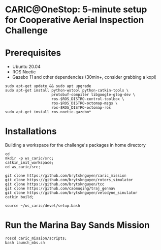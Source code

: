 # CARIC@OneStop: 5-minute setup for Cooperative Aerial Inspection Challenge

# Prerequisites

* Ubuntu 20.04
* ROS Noetic
* Gazebo 11 and other dependencies (30min+, consider grabbing a kopi)

```
sudo apt-get update && sudo apt upgrade
sudo apt-get install python-wstool python-catkin-tools \
                     protobuf-compiler libgoogle-glog-dev \
                     ros-$ROS_DISTRO-control-toolbox \
                     ros-$ROS_DISTRO-octomap-msgs \
                     ros-$ROS_DISTRO-octomap-ros
sudo apt-get install ros-noetic-gazebo*
```

# Installations

Building a workspace for the challenge's packages in home directory

```
cd
mkdir -p ws_caric/src;
catkin_init_workspace;
cd ws_caric/src;

git clone https://github.com/brytsknguyen/caric_mission
git clone https://github.com/brytsknguyen/rotors_simulator
git clone https://github.com/brytsknguyen/tcc
git clone https://github.com/caomuqing/traj_gennav
git clone https://github.com/brytsknguyen/velodyne_simulator
catkin build;

source ~/ws_caric/devel/setup.bash

```

# Run the Marina Bay Sands Mission

```
roscd caric_mission/scripts;
bash launch_mbs.sh
```
